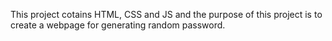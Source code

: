 This project cotains HTML, CSS and JS and the purpose of this project is to create a webpage for generating random password.
